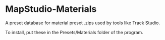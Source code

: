 # MapStudio-Materials
A preset database for material preset .zips used by tools like Track Studio.

To install, put these in the Presets/Materials folder of the program.
